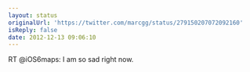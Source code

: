 ```yaml
---
layout: status
originalUrl: 'https://twitter.com/marcgg/status/279150207072092160'
isReply: false
date: 2012-12-13 09:06:10
---
```


RT @iOS6maps: I am so sad right now.
